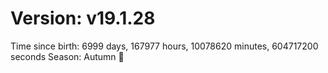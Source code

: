 # Version: v19.1.28
Time since birth: 6999 days, 167977 hours, 10078620 minutes, 604717200 seconds
Season: Autumn 🍁
